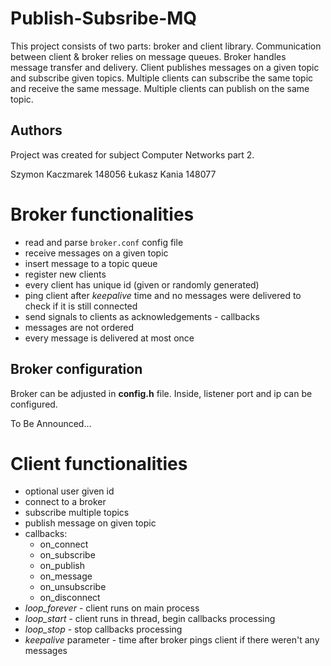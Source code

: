 # Publish-Subsribe-MQ

This project consists of two parts: broker and client library.
Communication between client & broker relies on message queues.
Broker handles message transfer and delivery.
Client publishes messages on a given topic and subscribe given topics.
Multiple clients can subscribe the same topic and receive the same message.
Multiple clients can publish on the same topic.

## Authors
Project was created for subject Computer Networks part 2.

Szymon Kaczmarek 148056
Łukasz Kania 148077

# Broker functionalities

- read and parse ``broker.conf`` config file
- receive messages on a given topic
- insert message to a topic queue
- register new clients
- every client has unique id (given or randomly generated)
- ping client after *keepalive* time and no messages were delivered to check if it is still connected
- send signals to clients as acknowledgements - callbacks
- messages are not ordered
- every message is delivered at most once

## Broker configuration

Broker can be adjusted in **config.h** file.
Inside, listener port and ip can be configured.

To Be Announced...

# Client functionalities

- optional user given id
- connect to a broker
- subscribe multiple topics
- publish message on given topic
- callbacks:
    * on_connect
    * on_subscribe
    * on_publish
    * on_message
    * on_unsubscribe
    * on_disconnect
- *loop_forever* - client runs on main process
- *loop_start* - client runs in thread, begin callbacks processing
- *loop_stop* - stop callbacks processing
- *keepalive* parameter - time after broker pings client if there weren't any messages


